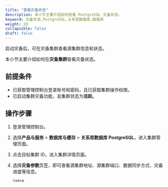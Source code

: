 ```yaml
---
title: "查看灾备状态"
description: 本小节主要介绍如何查看 PostgreSQL 灾备状态。 
keyword: 灾备状态,PostgreSQL,关系型数据库,数据库
weight: 20
collapsible: false
draft: false
---
```


启动灾备后，可在灾备集群查看源集群信息和状态。

本小节主要介绍如何在**灾备集群**查看灾备状态。

## 前提条件

- 已获取管理控制台登录账号和密码，且已获取集群操作权限。
- 已启动集群灾备功能，且集群状态为**活跃**。

## 操作步骤

1. 登录管理控制台。
2. 选择**产品与服务** > **数据库与缓存** > **关系型数据库 PostgreSQL**，进入集群管理页面。
3. 点击目标集群 ID，进入集群详情页面。
4. 选择**灾备参数**页签，即可查看源集群地址、源集群端口、数据同步方式、灾备进度等信息。
   
   <img src="../../../_images/check_dr.png" alt="查看灾备" style="zoom:50%;" />
